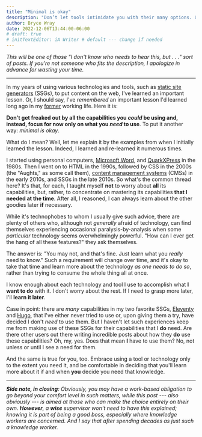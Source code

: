 ```yaml
---
title: "Minimal is okay"
description: "Don’t let tools intimidate you with their many options. Use what you need and, if and when you want, learn the rest."
author: Bryce Wray
date: 2022-12-06T13:44:00-06:00
# draft: true
# initTextEditor: iA Writer # default --- change if needed
---
```


*This will be one of those "I don't know who needs to hear this, but . . ." sort of posts. If you're not someone who fits the description, I apologize in advance for wasting your time.*

----

In my years of using various technologies and tools, such as [static site generators](https://jamstack.org/generators) (SSGs), to put content on the web, I've learned an important lesson. Or, I should say, I've *remembered* an important lesson I'd learned long ago in my [former](/posts/2021/09/transition/) working life. Here it is:

**Don't get freaked out by all the capabilities you *could* be using and, instead, focus for now only on what you *need* to use**. To put it another way: *minimal is okay*.

What do I mean? Well, let me explain it by the examples from when I initially learned the lesson. Indeed, I learned and re-learned it numerous times.

I started using personal computers, [Microsoft Word](https://en.wikipedia.org/wiki/Microsoft_Word), and [QuarkXPress](https://en.wikipedia.org/wiki/QuarkXPress) in the 1980s. Then I went on to HTML in the 1990s, followed by CSS in the 2000s (the "Aughts," as some call them), [content management systems](https://en.wikipedia.org/wiki/Content_management_system) (CMSs) in the early 2010s, and SSGs in the late 2010s. So what's the common thread here? It's that, for each, I taught myself **not** to worry about **all** its capabilities, but, rather, to concentrate on mastering its capabilities **that I needed at the time**. After all, I reasoned, I can always learn about the other goodies later **if** necessary.

While it's technophobes to whom I usually give such advice, there are plenty of others who, although not *generally* afraid of technology, can find themselves experiencing occasional paralysis-by-analysis when some *particular* technology seems overwhelmingly powerful. "How can I ever get the hang of all these features?" they ask themselves.

The answer is: "You may not, and that's fine. Just learn what you *really* need to know." Such a requirement will change over time, and it's okay to take that time and learn more about the technology *as one needs to do so*, rather than trying to consume the whole thing all at once.

I know enough about each technology and tool I use to accomplish what **I want to do** with it. I don't worry about the rest. If I need to grasp more later, I'll **learn it later**.

Case in point: there are *many* capabilities in my two favorite SSGs, [Eleventy](https://11ty.dev) and [Hugo](https://gohugo.io), that I've either never tried to use or, upon giving them a try, have decided I don't *need* to use them. But I haven't let such experiences keep me from making use of these SSGs for their capabilities that I **do** need. Are there other users out there writing incredible posts about how they **do** use these capabilities? Oh, my, yes. Does that mean **I** have to use them? No, not unless or until I see a need for them.

And the same is true for you, too. Embrace using a tool or technology only to the extent you need it, and be comfortable in deciding that you'll learn more about it if and when **you** decide you need that knowledge.

----

***Side note, in closing**: Obviously, you may have a work-based obligation to go beyond your comfort level in such matters, while this post --- also obviously --- is aimed at those who can make the choice entirely on their own. **However**, a **wise** supervisor won't need to have this explained; knowing it is part of being a good boss, especially where knowledge workers are concerned. And I say that after spending decades as just such a knowledge worker.*
